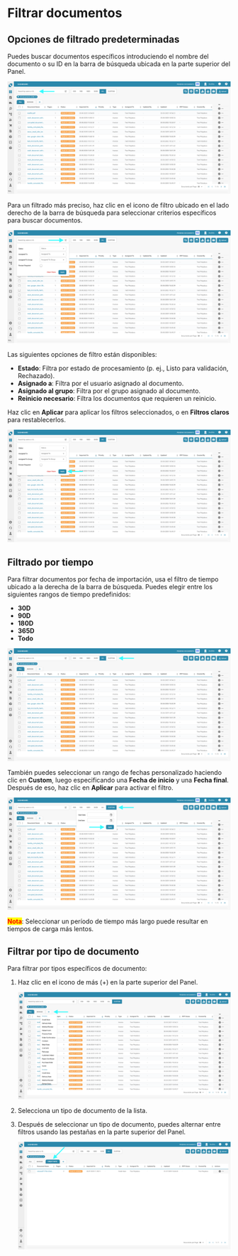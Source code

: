 # Filtrar documentos

## Opciones de filtrado predeterminadas

Puedes buscar documentos específicos introduciendo el nombre del documento o su ID en la barra de búsqueda ubicada en la parte superior del Panel.

![](https://raw.githubusercontent.com/Fellow-Consulting-AG/docbits/refs/heads/main/readme/.gitbook/assets/FilteringDocs_1.png)

Para un filtrado más preciso, haz clic en el icono de filtro ubicado en el lado derecho de la barra de búsqueda para seleccionar criterios específicos para buscar documentos.

![](https://raw.githubusercontent.com/Fellow-Consulting-AG/docbits/refs/heads/main/readme/.gitbook/assets/FilteringDocs_2.png)

Las siguientes opciones de filtro están disponibles:

* **Estado**: Filtra por estado de procesamiento (p. ej., Listo para validación, Rechazado).
* **Asignado a**: Filtra por el usuario asignado al documento.
* **Asignado al grupo**: Filtra por el grupo asignado al documento.
* **Reinicio necesario**: Filtra los documentos que requieren un reinicio.

Haz clic en **Aplicar** para aplicar los filtros seleccionados, o en **Filtros claros** para restablecerlos.

![](https://raw.githubusercontent.com/Fellow-Consulting-AG/docbits/refs/heads/main/readme/.gitbook/assets/FilteringDocs_3.png)

## Filtrado por tiempo

Para filtrar documentos por fecha de importación, usa el filtro de tiempo ubicado a la derecha de la barra de búsqueda. Puedes elegir entre los siguientes rangos de tiempo predefinidos:

* **30D**
* **90D**
* **180D**
* **365D**
* **Todo**

![](https://raw.githubusercontent.com/Fellow-Consulting-AG/docbits/refs/heads/main/readme/.gitbook/assets/FilteringDocs_4.png)

También puedes seleccionar un rango de fechas personalizado haciendo clic en **Custom**, luego especificando una **Fecha de inicio** y una **Fecha final**. Después de eso, haz clic en **Aplicar** para activar el filtro.

![](https://raw.githubusercontent.com/Fellow-Consulting-AG/docbits/refs/heads/main/readme/.gitbook/assets/FilteringDocs_5.png)

<mark style="color:red;">**Nota**</mark>: Seleccionar un período de tiempo más largo puede resultar en tiempos de carga más lentos.

## Filtrar por tipo de documento

Para filtrar por tipos específicos de documento:

1.  Haz clic en el icono de más (+) en la parte superior del Panel.

    ![](https://raw.githubusercontent.com/Fellow-Consulting-AG/docbits/refs/heads/main/readme/.gitbook/assets/FilteringDocs_6.png)
2. Selecciona un tipo de documento de la lista.
3.  Después de seleccionar un tipo de documento, puedes alternar entre filtros usando las pestañas en la parte superior del Panel.

    ![](https://raw.githubusercontent.com/Fellow-Consulting-AG/docbits/refs/heads/main/readme/.gitbook/assets/FilteringDocs_7.png)
